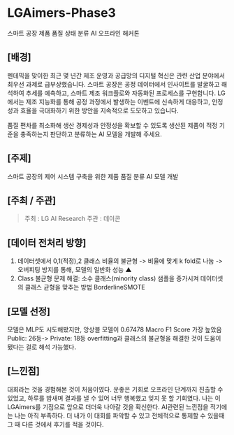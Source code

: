 # LGAimers-Phase3
스마트 공장 제품 품질 상태 분류 AI 오프라인 해커톤

## [배경] 

펜데믹을 맞이한 최근 몇 년간 제조 운영과 공급망의 디지털 혁신은 관련 산업 분야에서 최우선 과제로 급부상했습니다.
스마트 공장은 공정 데이터에서 인사이트를 발굴하고 해석하여 추세를 예측하고, 스마트 제조 워크플로와 자동화된 프로세스를 구현합니다.
LG에서는 제조 지능화를 통해 공정 과정에서 발생하는 이벤트에 신속하게 대응하고,
안정성과 효율을 극대화하기 위한 방안을 지속적으로 도모하고 있습니다.

품질 편차를 최소화해 생산 경제성과 안정성을 확보할 수 있도록 생산된 제품이 적정 기준을 충족하는지 판단하고 분류하는 AI 모델을 개발해 주세요.


## [주제]

스마트 공장의 제어 시스템 구축을 위한 제품 품질 분류 AI 모델 개발

## [주최 / 주관]

> 주최 : LG AI Research
> 주관 : 데이콘

## [데이터 전처리 방향]
1. 데이터셋에서 0,1(적정),2 클래스 비율의 불균형 -> 비율에 맞게 k fold로 나눔 ->오버피팅 방지를 통해, 모델의 일반화 성능 ▲
2. Class 불균형 문제 해결: 소수 클래스(minority class) 샘플을 증가시켜 데이터셋의 클래스 균형을 맞추는 방법 BorderlineSMOTE 


## [모델 선정]
모델은 MLP도 시도해봤지만, 앙상블 모델이 0.67478 Macro F1 Score 가장 높았음
Public: 26등-> Private: 18등 overfitting과 클래스의 불균형을 해결한 것이 도움이 됐다는 걸로 해석 가능했다.

## [느낀점]
대회라는 것을 경험해본 것이 처음이였다. 운좋은 기회로 오프라인 단계까지 진출할 수 있었고, 하루를 밤새며 결과를 낼 수 있어 너무 행복했고 잊지 못 할 기회였다.
나는 이 LGAimers를 기점으로 앞으로 더더욱 나아갈 것을 확신한다.
AI관련된 느낀점을 적기에는 나는 아직 부족하다. 더 내가 이 대회를 파악할 수 있고 전체적으로 통제할 수 있을때 그 때 다른 것에서 후기를 적을 것이다.
